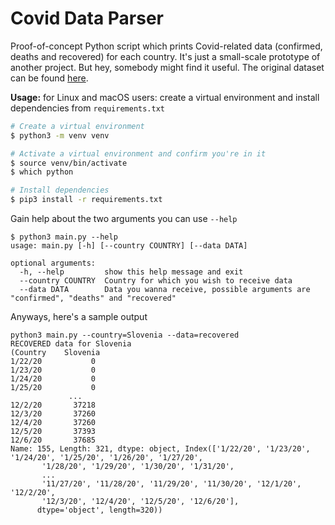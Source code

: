 # Covid Data Parser

Proof-of-concept Python script which prints Covid-related data (confirmed, deaths and recovered) for each country. It's
just a small-scale prototype of another project. But hey, somebody might find it useful. The original dataset can be found
[here](https://www.kaggle.com/sudalairajkumar/novel-corona-virus-2019-dataset).


**Usage:** for Linux and macOS users: create a virtual environment and install dependencies from `requirements.txt`

```bash
# Create a virtual environment
$ python3 -m venv venv

# Activate a virtual environment and confirm you're in it
$ source venv/bin/activate
$ which python

# Install dependencies
$ pip3 install -r requirements.txt
```

Gain help about the two arguments you can use `--help`

```
$ python3 main.py --help                             
usage: main.py [-h] [--country COUNTRY] [--data DATA]

optional arguments:
  -h, --help         show this help message and exit
  --country COUNTRY  Country for which you wish to receive data
  --data DATA        Data you wanna receive, possible arguments are "confirmed", "deaths" and "recovered"
```

Anyways, here's a sample output

```
python3 main.py --country=Slovenia --data=recovered
RECOVERED data for Slovenia
(Country    Slovenia
1/22/20           0
1/23/20           0
1/24/20           0
1/25/20           0
             ...   
12/2/20       37218
12/3/20       37260
12/4/20       37260
12/5/20       37393
12/6/20       37685
Name: 155, Length: 321, dtype: object, Index(['1/22/20', '1/23/20', '1/24/20', '1/25/20', '1/26/20', '1/27/20',
       '1/28/20', '1/29/20', '1/30/20', '1/31/20',
       ...
       '11/27/20', '11/28/20', '11/29/20', '11/30/20', '12/1/20', '12/2/20',
       '12/3/20', '12/4/20', '12/5/20', '12/6/20'],
      dtype='object', length=320))
```
